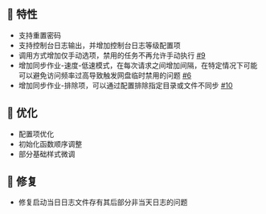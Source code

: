 <!--2024-09-26-->
## 🚀 特性

* 支持重置密码
* 支持控制台日志输出，并增加控制台日志等级配置项
* 调用方式增加仅手动选项，禁用的任务不再允许手动执行 [#9](https://github.com/dr34m-cn/taosync/issues/9)
* 增加同步作业-速度-低速模式，在每次请求之间增加间隔，在特定情况下可能可以避免访问频率过高导致触发网盘临时禁用的问题 [#6](https://github.com/dr34m-cn/taosync/issues/6)
* 增加同步作业-排除项，可以通过配置排除指定目录或文件不同步 [#10](https://github.com/dr34m-cn/taosync/issues/10)

## 🎨 优化

* 配置项优化
* 初始化函数顺序调整
* 部分基础样式微调

## 🐞 修复

* 修复启动当日日志文件存有其后部分非当天日志的问题